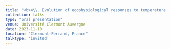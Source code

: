 ```yaml
---
title: "<b>4\\. Evolution of ecophysiological responses to temperature changes.</b>"
collection: talks
type: "oral presentation"
venue: Université Clermont Auvergne
date: 2023-11-10
location: "Clermont-Ferrand, France"
talktype: 'invited'
---
```


